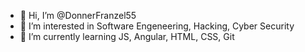 - 👋 Hi, I’m @DonnerFranzel55
- 👀 I’m interested in Software Engeneering, Hacking, Cyber Security
- 🌱 I’m currently learning JS, Angular, HTML, CSS, Git
